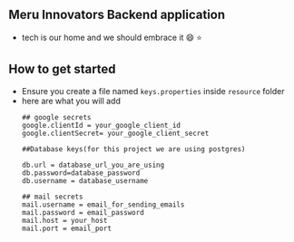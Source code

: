 ## Meru Innovators Backend application
- tech is our home and we should embrace it 😄 ⭐
## How to get started
- Ensure you create a file named `keys.properties` inside `resource` folder
- here are what you will add
  ```properties
  ## google secrets
  google.clientId = your_google_client_id
  google.clientSecret= your_google_client_secret

  ##Database keys(for this project we are using postgres)
  
  db.url = database_url_you_are_using
  db.password=database_password
  db.username = database_username

  ## mail secrets
  mail.username = email_for_sending_emails
  mail.password = email_password
  mail.host = your_host
  mail.port = email_port
  ```
